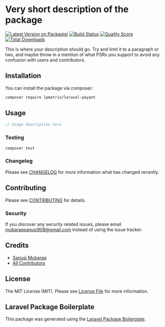 # Very short description of the package

[![Latest Version on Packagist](https://img.shields.io/packagist/v/lpmatrix/laravel-payant.svg?style=flat-square)](https://packagist.org/packages/lpmatrix/laravel-payant)
[![Build Status](https://img.shields.io/travis/lpmatrix/laravel-payant/master.svg?style=flat-square)](https://travis-ci.org/lpmatrix/laravel-payant)
[![Quality Score](https://img.shields.io/scrutinizer/g/lpmatrix/laravel-payant.svg?style=flat-square)](https://scrutinizer-ci.com/g/lpmatrix/laravel-payant)
[![Total Downloads](https://img.shields.io/packagist/dt/lpmatrix/laravel-payant.svg?style=flat-square)](https://packagist.org/packages/lpmatrix/laravel-payant)

This is where your description should go. Try and limit it to a paragraph or two, and maybe throw in a mention of what PSRs you support to avoid any confusion with users and contributors.

## Installation

You can install the package via composer:

```bash
composer require lpmatrix/laravel-payant
```

## Usage

``` php
// Usage description here
```

### Testing

``` bash
composer test
```

### Changelog

Please see [CHANGELOG](CHANGELOG.md) for more information what has changed recently.

## Contributing

Please see [CONTRIBUTING](CONTRIBUTING.md) for details.

### Security

If you discover any security related issues, please email mubaraqsanusi908@gmail.com instead of using the issue tracker.

## Credits

- [Sanusi Mubaraq](https://github.com/lpmatrix)
- [All Contributors](../../contributors)

## License

The MIT License (MIT). Please see [License File](LICENSE.md) for more information.

## Laravel Package Boilerplate

This package was generated using the [Laravel Package Boilerplate](https://laravelpackageboilerplate.com).